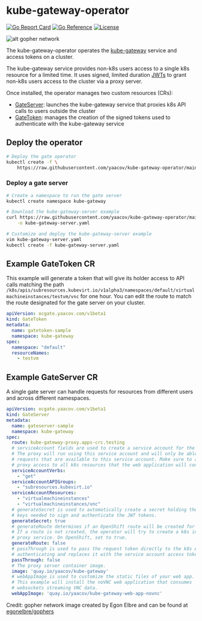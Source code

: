 # kube-gateway-operator

[![Go Report Card](https://goreportcard.com/badge/github.com/yaacov/kube-gateway-operator)](https://goreportcard.com/report/github.com/yaacov/kube-gateway-operator)
[![Go Reference](https://pkg.go.dev/badge/github.com/yaacov/kube-gateway-operator.svg)](https://pkg.go.dev/github.com/yaacov/kube-gateway-operator)
[![License](https://img.shields.io/badge/License-Apache%202.0-blue.svg)](https://opensource.org/licenses/Apache-2.0)

![alt gopher network](https://raw.githubusercontent.com/yaacov/kube-gateway/main/web/public/network-side.png)

The kube-gateway-operator operates the [kube-gateway](https://github.com/yaacov/kube-gateway) service and access tokens on a cluster.

The kube-gateway service provides non-k8s users access to a single k8s resource for a limited time.
It uses signed, limited duration [JWTs](https://jwt.io/) to grant non-k8s users access to the cluster via a proxy server.

Once installed, the operator manages two custom resources (CRs):

- [GateServer](#example-gateserver-cr): launches the kube-gateway service that proxies k8s API calls to users outside the cluster
- [GateToken](#example-gatetoken-cr): manages the creation of the signed tokens used to authenticate with the kube-gateway service

## Deploy the operator

``` bash
# Deploy the gate operator
kubectl create -f \
    https://raw.githubusercontent.com/yaacov/kube-gateway-operator/main/deploy/kube-gateway-operator.yaml
```

### Deploy a gate server

``` bash
# Create a namespace to run the gate server
kubectl create namespace kube-gateway

# Download the kube-gateway-server example
curl https://raw.githubusercontent.com/yaacov/kube-gateway-operator/main/deploy/kube-gateway-server.yaml \
    -o kube-gateway-server.yaml

# Customize and deploy the kube-gateway-server example
vim kube-gateway-server.yaml
kubectl create -f kube-gateway-server.yaml
```

## Example GateToken CR

This example will generate a token that will give its holder access to API calls matching the path `/k8s/apis/subresources.kubevirt.io/v1alpha3/namespaces/default/virtualmachineinstances/testvm/vnc` for one hour. You can edit the route to match the route designated for the gate server on your cluster.

```yaml
apiVersion: ocgate.yaacov.com/v1beta1
kind: GateToken
metadata:
  name: gatetoken-sample
  namespace: kube-gateway
spec:
  namespace: "default"
  resourceNames:
    - testvm
```

## Example GateServer CR

A single gate server can handle requests for resources from different users and across different namespaces.

```yaml
apiVersion: ocgate.yaacov.com/v1beta1
kind: GateServer
metadata:
  name: gateserver-sample
  namespace: kube-gateway
spec:
  route: kube-gateway-proxy.apps-crc.testing
  # serviceAccount fields are used to create a service account for the oc gate proxy.
  # The proxy will run using this service account and will only be able to proxy
  # requests that are available to this service account. Make sure to allow the 
  # proxy access to all k8s resources that the web application will consume.
  serviceAccountVerbs:
    - "get"
  serviceAccountAPIGroups:
    - "subresources.kubevirt.io"
  serviceAccountResources:
    - "virtualmachineinstances"
    - "virtualmachineinstances/vnc"
  # generateSecret is used to automatically create a secret holding the asymmetrical
  # keys needed to sign and authenticate the JWT tokens.
  generateSecret: true 
  # generateRoute determines if an OpenShift route will be created for the proxy service.
  # If a route is not created, the operator will try to create a k8s ingress for the
  # proxy service. On OpenShift, set to true.
  generateRoute: false 
  # passThrough is used to pass the request token directly to the k8s API server without
  # authenticating and replaces it with the service account access token of the proxy.
  passThrough: false
  # The proxy server container image.
  image: 'quay.io/yaacov/kube-gateway'
  # webAppImage is used to customize the static files of your web app.
  # This example will install the noVNC web application that consumes
  # websockets streaming VNC data.
  webAppImage: 'quay.io/yaacov/kube-gateway-web-app-novnc'
```

Credit: gopher network image created by Egon Elbre and can be found at [egonelbre/gophers](https://github.com/egonelbre/gophers)
